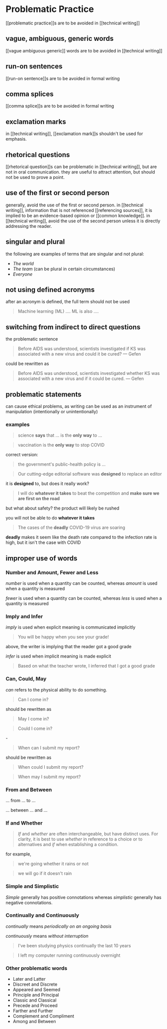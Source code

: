 # Problematic Practice

[[problematic practice]]s are to be avoided in [[technical writing]]

## vague, ambiguous, generic words

[[vague ambiguous generic]] words are to be avoided in [[technical writing]]

## run-on sentences

[[run-on sentence]]s are to be avoided in formal writing

## comma splices

[[comma splice]]s are to be avoided in formal writing

## exclamation marks

in [[technical writing]], [[exclamation mark]]s shouldn't be used for emphasis.

## rhetorical questions

[[rhetorical question]]s can be problematic in [[technical writing]], but are not in oral communication. they are useful to attract attention, but should not be used to prove a point.

## use of the first or second person

generally, avoid the use of the first or second person. in [[technical writing]], information that is not referenced [[referencing sources]], it is implied to be an evidence-based opinion or [[common knowledge]]. in [[technical writing]], avoid the use of the second person unless it is directly addressing the reader.

## singular and plural

the following are examples of terms that are singular and not plural:

- _The world_
- _The team_ (can be plural in certain circumstances)
- _Everyone_

## not using defined acronyms

after an acronym is defined, the full term should not be used

> Machine learning (ML) $\dots$. ML is also $\dots$.

## switching from indirect to direct questions

the problematic sentence

> Before AIDS was understood, scientists investigated if KS was associated with a new virus and could it be cured? &mdash; Gefen

could be rewritten as

> Before AIDS was understood, scientists investigated whether KS was associated with a new virus and if it could be cured. &mdash; Gefen

## problematic statements

can cause ethical problems, as writing can be used as an instrument of manipulation (intentionally or unintentionally)

### examples

> science **says** that ... is the **only way** to ...

> vaccination is the **only way** to stop COVID

correct version:

> the government's public-health policy is ...

> Our cutting-edge editorial software was **designed** to replace an editor

it is **designed** to, but does it really work?

> I will do **whatever it takes** to beat the competition and **make sure we are first on the road**

but what about safety? the product will likely be rushed

you will not be able to do **whatever it takes**

> The cases of the **deadly** COVID-19 virus are soaring

**deadly** makes it seem like the death rate compared to the infection rate is high, but it isn't the case with COVID

## improper use of words

### Number and Amount, Fewer and Less

_number_ is used when a quantity can be counted, whereas _amount_ is used when a quantity is measured

_fewer_ is used when a quantity can be counted, whereas _less_ is used when a quantity is measured

### Imply and Infer

_imply_ is used when explicit meaning is communicated implicitly

> You will be happy when you see your grade!

above, the writer is implying that the reader got a good grade

_infer_ is used when implicit meaning is made explicit

> Based on what the teacher wrote, I inferred that I got a good grade

### Can, Could, May

_can_ refers to the physical ability to do something.

> Can I come in?

should be rewritten as

> May I come in?

> Could I come in?

\-

> When can I submit my report?

should be rewritten as

> When could I submit my report?

> When may I submit my report?

### From and Between

$\dots$ from $\dots$ to $\dots$

$\dots$ between $\dots$ and $\dots$

### If and Whether

> _If_ and _whether_ are often interchangeable, but have distinct uses. For clarity, it is best to use _whether_ in reference to a choice or to alternatives and _if_ when establishing a condition.

for example,

> we're going whether it rains or not

> we will go if it doesn't rain

### Simple and Simplistic

_Simple_ generally has positive connotations whereas _simplistic_ generally has negative connotations.

### Continually and Continuously

_continually_ means _periodically on an ongoing basis_

_continuously_ means _without interruption_

> I've been studying physics continually the last 10 years

> I left my computer running continuously overnight

### Other problematic words

- Later and Latter
- Discreet and Discrete
- Appeared and Seemed
- Principle and Principal
- Classic and Classical
- Precede and Proceed
- Farther and Further
- Complement and Compliment
- Among and Between
